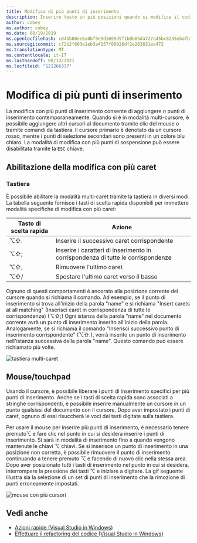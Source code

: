 ```yaml
---
title: Modifica di più punti di inserimento
description: Inserire testo in più posizioni quando si modifica il codice in Visual Studio per Mac.
author: cobey
ms.author: cobey
ms.date: 08/19/2019
ms.openlocfilehash: c04bb80ee6a0bf9e9d1699d9f1b0b85da727ad5bc8235ebafbf1d55369e82d16
ms.sourcegitcommit: c72b2f603e1eb3a4157f00926df2e263831ea472
ms.translationtype: MT
ms.contentlocale: it-IT
ms.lasthandoff: 08/12/2021
ms.locfileid: "121266337"
---
```

# <a name="multi-caret-editing"></a>Modifica di più punti di inserimento

La modifica con più punti di inserimento consente di aggiungere _n_ punti di inserimento contemporaneamente. Quando si è in modalità multi-cursore, è possibile aggiungere altri cursori al documento tramite clic del mouse o tramite comandi da tastiera. Il cursore primario è denotato da un cursore rosso, mentre i punti di selezione secondari sono presenti in un colore blu chiaro. La modalità di modifica con più punti di sospensione può essere disabilitata tramite la `ESC` chiave.

## <a name="enabling-multi-caret-editing"></a>Abilitazione della modifica con più caret

### <a name="keyboard"></a>Tastiera

È possibile abilitare la modalità multi-caret tramite la tastiera in diversi modi. La tabella seguente fornisce i tasti di scelta rapida disponibili per immettere modalità specifiche di modifica con più caret:

| Tasto di scelta rapida  | Azione                        | 
|---------| ------------------------------|
|  ⌥⇧.   | Inserire il successivo caret corrispondente    | 
|  ⌥⇧;   | Inserire i caratteri di inserimento in corrispondenza di tutte le corrispondenze | 
|  ⌥⇧,   | Rimuovere l'ultimo caret             | 
|  ⌥⇧/   | Spostare l'ultimo caret verso il basso          | 

Ognuno di questi comportamenti è ancorato alla posizione corrente del cursore quando si richiama il comando. Ad esempio, se il punto di inserimento si trova all'inizio della parola "name" e si richiama "Insert carets at all matching" (Inserisci caret in corrispondenza di tutte le corrispondenze) (⌥⇧;) Ogni istanza della parola "name" nel documento corrente avrà un punto di inserimento inserito all'inizio della parola. Analogamente, se si richiama il comando "Inserisci successivo punto di inserimento corrispondente" (⌥⇧.), verrà inserito un punto di inserimento nell'istanza successiva della parola "name". Questo comando può essere richiamato più volte.

![tastiera multi-caret](media/multi-caret-keyboard.gif)

## <a name="mousetouchpad"></a>Mouse/touchpad

Usando il cursore, è possibile liberare i punti di inserimento specifici per più punti di inserimento. Anche se i tasti di scelta rapida sono associati a stringhe corrispondenti, è possibile inserire manualmente un cursore in un punto qualsiasi del documento con il cursore. Dopo aver impostato i punti di caret, ognuno di essi risuccherà le voci dei tasti digitate sulla tastiera.

Per usare il mouse per inserire più punti di inserimento, è necessario tenere premuto⌥ e fare clic nel punto in cui si desidera inserire i punti di inserimento. Si sarà in modalità di inserimento fino a quando vengono mantenute le chiavi ⌥ chiavi. Se si inserisce un punto di inserimento in una posizione non corretta, è possibile rimuovere il punto di inserimento continuando a tenere premuto ⌥ e facendo di nuovo clic nella stessa area. Dopo aver posizionato tutti i tasti di inserimento nel punto in cui si desidera, interrompere la pressione dei tasti ⌥ e iniziare a digitare. La gif seguente illustra sia la selezione di un set di punti di inserimento che la rimozione di punti erroneamente impostati.

![mouse con più cursori](media/multi-caret-mouse.gif)

## <a name="see-also"></a>Vedi anche

- [Azioni rapide (Visual Studio in Windows)](/visualstudio/ide/quick-actions)
- [Effettuare il refactoring del codice (Visual Studio in Windows)](/visualstudio/ide/refactoring-in-visual-studio)
